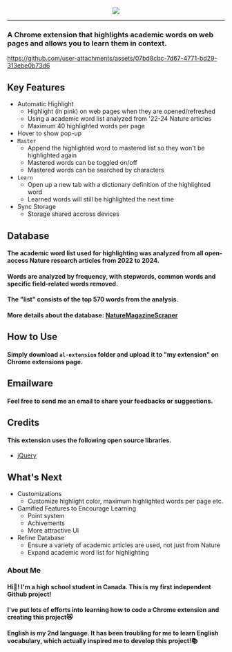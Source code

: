 <div align="center">
  <img src="https://github.com/user-attachments/assets/6d7f946d-845f-4ab8-af07-743296294d58"></img>
    </div>
    
<hr></hr>

### A Chrome extension that highlights academic words on web pages and allows you to learn them in context.

https://github.com/user-attachments/assets/07bd8cbc-7d67-4771-bd29-313ebe0b73d6

## Key Features
- Automatic Highlight
  - Highlight (in pink) on web pages when they are opened/refreshed
  - Using a academic word list analyzed from '22-24 Nature articles
  - Maximum 40 highlighted words per page
- Hover to show pop-up
- `Master` 
  - Append the highlighted word to mastered list so they won't be highlighted again
  - Mastered words can be toggled on/off
  - Mastered words can be searched by characters
- `Learn` 
  - Open up a new tab with a dictionary definition of the highlighted word
  - Learned words will still be highlighted the next time
- Sync Storage
  - Storage shared accross devices
 
## Database
#### The academic word list used for highlighting was analyzed from all open-access Nature research articles from 2022 to 2024.
#### Words are analyzed by frequency, with stepwords, common words and specific field-related words removed.
#### The "list" consists of the top 570 words from the analysis.
#### More details about the database: [NatureMagazineScraper](https://github.com/DesktopCleaner/NatureMagazineScraper) 
 
## How to Use
#### Simply download `al-extension` folder and upload it to "my extension" on Chrome extensions page.

## Emailware
#### Feel free to send me an email to share your feedbacks or suggestions.

## Credits
#### This extension uses the following open source libraries.
- [jQuery](https://github.com/jquery/jquery)

## What's Next
- Customizations
  - Customize highlight color, maximum highlighted words per page etc.
- Gamified Features to Encourage Learning
  - Point system
  - Achivements
  - More attractive UI
- Refine Database
  - Ensure a variety of academic articles are used, not just from Nature
  - Expand academic word list for highlighting

### About Me
#### Hi👋! I'm a high school student in Canada. This is my first independent Github project!
#### I've put lots of efforts into learning how to code a Chrome extension and creating this project😿
#### English is my 2nd language. It has been troubling for me to learn English vocabulary, which actually inspired me to develop this project!📚
